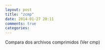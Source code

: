 ```yaml
---
layout: post
title: "zcmp"
date: 2014-01-27 20:11
comments: true
categories: 
---
```

Compara dos archivos comprimidos (Ver cmp)

